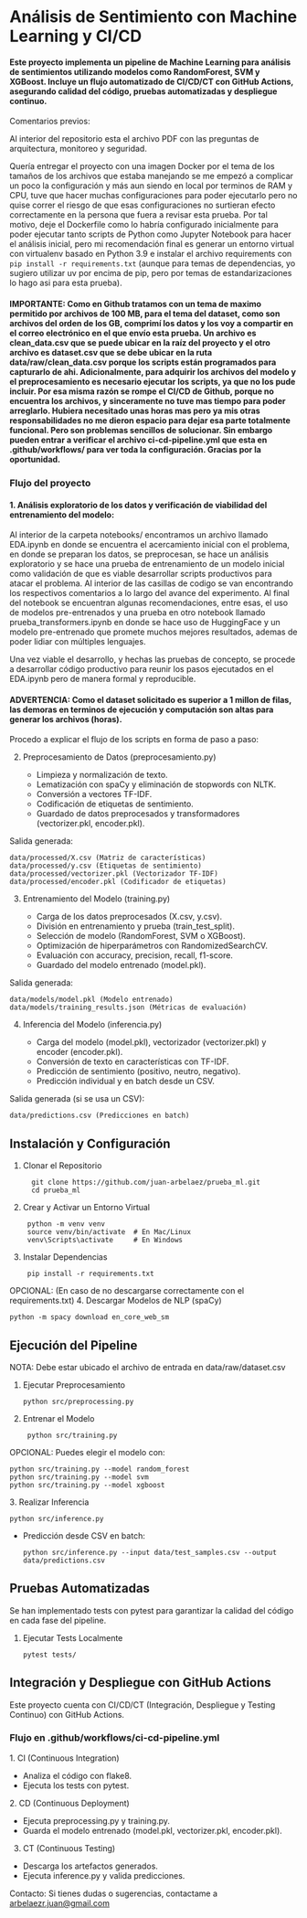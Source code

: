 # Análisis de Sentimiento con Machine Learning y CI/CD

#### Este proyecto implementa un pipeline de Machine Learning para análisis de sentimientos utilizando modelos como RandomForest, SVM y XGBoost. Incluye un flujo automatizado de CI/CD/CT con GitHub Actions, asegurando calidad del código, pruebas automatizadas y despliegue continuo.

Comentarios previos:

Al interior del repositorio esta el archivo PDF con las preguntas de arquitectura, monitoreo y seguridad.

Quería entregar el proyecto con una imagen Docker por el tema de los tamaños de los archivos que estaba manejando se me empezó a complicar un poco la configuración y más aun siendo en local por terminos de RAM y CPU, tuve que hacer muchas configuraciones para poder ejecutarlo pero no quise correr el riesgo de que esas configuraciones no surtieran efecto correctamente en la persona que fuera a revisar esta prueba. Por tal motivo, deje el Dockerfile como lo habría configurado inicialmente para poder ejecutar tanto scripts de Python como Jupyter Notebook para hacer el análisis inicial, pero mi recomendación final es generar un entorno virtual con virtualenv basado en Python 3.9 e instalar el archivo requirements con ```pip install -r requirements.txt``` (aunque para temas de dependencias, yo sugiero utilizar uv por encima de pip, pero por temas de estandarizaciones lo hago asi para esta prueba).

#### IMPORTANTE: Como en Github tratamos con un tema de maximo permitido por archivos de 100 MB, para el tema del dataset, como son archivos del orden de los GB, comprimí los datos y los voy a compartir en el correo electrónico en el que envío esta prueba. Un archivo es clean_data.csv que se puede ubicar en la raíz del proyecto y el otro archivo es dataset.csv que se debe ubicar en la ruta data/raw/clean_data.csv porque los scripts están programados para capturarlo de ahi. Adicionalmente, para adquirir los archivos del modelo y el preprocesamiento es necesario ejecutar los scripts, ya que no los pude incluir. Por esa misma razón se rompe el CI/CD de Github, porque no encuentra los archivos, y sinceramente no tuve mas tiempo para poder arreglarlo. Hubiera necesitado unas horas mas pero ya mis otras responsabilidades no me dieron espacio para dejar esa parte totalmente funcional. Pero son problemas sencillos de solucionar. Sin embargo pueden entrar a verificar el archivo ci-cd-pipeline.yml que esta en .github/workflows/ para ver toda la configuración. Gracias por la oportunidad.

### Flujo del proyecto

#### 1. Análisis exploratorio de los datos y verificación de viabilidad del entrenamiento del modelo:

Al interior de la carpeta notebooks/ encontramos un archivo llamado EDA.ipynb en donde se encuentra el acercamiento inicial con el problema, en donde se preparan los datos, se preprocesan, se hace un       análisis exploratorio y se hace una prueba de entrenamiento de un modelo inicial como validación de que es viable desarrollar scripts productivos para atacar el problema. Al interior de las casillas de codigo   se van encontrando los respectivos comentarios a lo largo del avance del experimento. Al final del notebook se encuentran algunas recomendaciones, entre esas, el uso de modelos pre-entrenados y una prueba en otro notebook llamado prueba_transformers.ipynb en donde se hace uso de HuggingFace y un modelo pre-entrenado que promete muchos mejores resultados, ademas de poder lidiar con múltiples lenguajes.

Una vez viable el desarrollo, y hechas las pruebas de concepto, se procede a desarrollar código productivo para reunir los pasos ejecutados en el EDA.ipynb pero de manera formal y reproducible.

#### ADVERTENCIA: Como el dataset solicitado es superior a 1 millon de filas, las demoras en terminos de ejecución y computación son altas para generar los archivos (horas).

Procedo a explicar el flujo de los scripts en forma de paso a paso:

2. Preprocesamiento de Datos (preprocesamiento.py)
   
     - Limpieza y normalización de texto.
     - Lematización con spaCy y eliminación de stopwords con NLTK.
     - Conversión a vectores TF-IDF.
     - Codificación de etiquetas de sentimiento.
     - Guardado de datos preprocesados y transformadores (vectorizer.pkl, encoder.pkl).

  Salida generada:

    data/processed/X.csv (Matriz de características)
    data/processed/y.csv (Etiquetas de sentimiento)
    data/processed/vectorizer.pkl (Vectorizador TF-IDF)
    data/processed/encoder.pkl (Codificador de etiquetas)

3. Entrenamiento del Modelo (training.py)

    - Carga de los datos preprocesados (X.csv, y.csv).
    - División en entrenamiento y prueba (train_test_split).
    - Selección de modelo (RandomForest, SVM o XGBoost).
    - Optimización de hiperparámetros con RandomizedSearchCV.
    - Evaluación con accuracy, precision, recall, f1-score.
    - Guardado del modelo entrenado (model.pkl).
  
Salida generada:

    data/models/model.pkl (Modelo entrenado)
    data/models/training_results.json (Métricas de evaluación)

4. Inferencia del Modelo (inferencia.py)

    - Carga del modelo (model.pkl), vectorizador (vectorizer.pkl) y encoder (encoder.pkl).
    - Conversión de texto en características con TF-IDF.
    - Predicción de sentimiento (positivo, neutro, negativo).
    - Predicción individual y en batch desde un CSV.

Salida generada (si se usa un CSV):

    data/predictions.csv (Predicciones en batch)


## Instalación y Configuración
1. Clonar el Repositorio

         git clone https://github.com/juan-arbelaez/prueba_ml.git
         cd prueba_ml

2. Crear y Activar un Entorno Virtual
   
        python -m venv venv
        source venv/bin/activate  # En Mac/Linux
        venv\Scripts\activate     # En Windows

3. Instalar Dependencias

        pip install -r requirements.txt
   
OPCIONAL: (En caso de no descargarse correctamente con el requirements.txt)
4. Descargar Modelos de NLP (spaCy)

    python -m spacy download en_core_web_sm


## Ejecución del Pipeline
NOTA: Debe estar ubicado el archivo de entrada en data/raw/dataset.csv

1. Ejecutar Preprocesamiento

       python src/preprocessing.py

2. Entrenar el Modelo

        python src/training.py
   
OPCIONAL: Puedes elegir el modelo con:

    python src/training.py --model random_forest
    python src/training.py --model svm
    python src/training.py --model xgboost
    
3️. Realizar Inferencia

    python src/inference.py
    
- Predicción desde CSV en batch:

      python src/inference.py --input data/test_samples.csv --output data/predictions.csv
  
## Pruebas Automatizadas

Se han implementado tests con pytest para garantizar la calidad del código en cada fase del pipeline.

1. Ejecutar Tests Localmente

       pytest tests/

## Integración y Despliegue con GitHub Actions

Este proyecto cuenta con CI/CD/CT (Integración, Despliegue y Testing Continuo) con GitHub Actions.

### Flujo en .github/workflows/ci-cd-pipeline.yml

1️. CI (Continuous Integration)
   
  - Analiza el código con flake8.
  - Ejecuta los tests con pytest.

2️. CD (Continuous Deployment)

  - Ejecuta preprocessing.py y training.py.
  - Guarda el modelo entrenado (model.pkl, vectorizer.pkl, encoder.pkl).

3. CT (Continuous Testing)
  
  - Descarga los artefactos generados.
  - Ejecuta inference.py y valida predicciones.

Contacto: Si tienes dudas o sugerencias, contactame a arbelaezr.juan@gmail.com
